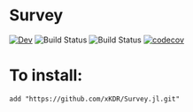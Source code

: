 # Survey

[![Dev](https://img.shields.io/badge/docs-dev-blue.svg)](https://xKDR.github.io/Survey.jl/dev)
![Build Status](https://github.com/xKDR/Survey.jl/actions/workflows/ci.yml/badge.svg)
![Build Status](https://github.com/xKDR/Survey.jl/actions/workflows/documentation.yml/badge.svg)
[![codecov](https://codecov.io/gh/xKDR/Survey}.jl/branch/main/graph/badge.svg?token=<token>)](https://codecov.io/gh/xKDR/Survey.jl)

# To install:

    add "https://github.com/xKDR/Survey.jl.git"
